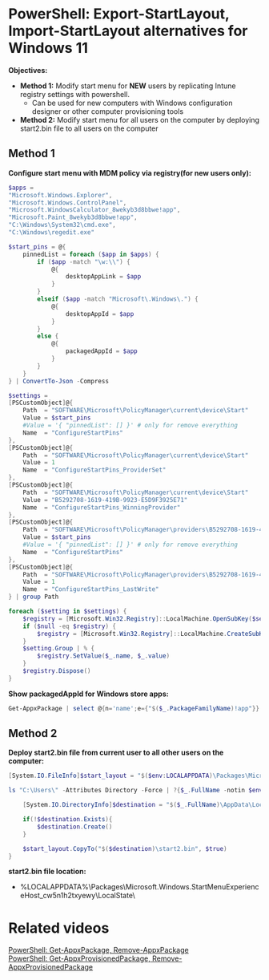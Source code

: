 # PowerShell: Export-StartLayout, Import-StartLayout alternatives for Windows 11

<b>Objectives:</b>

* <b>Method 1:</b> Modify start menu for <b>NEW</b> users by replicating Intune registry settings with powershell.
    * Can be used for new computers with Windows configuration designer or other computer provisioning tools
* <b>Method 2:</b> Modify start menu for all users on the computer by deploying start2.bin file to all users on the computer

## Method 1

<b>Configure start menu with MDM policy via registry(for new users only):</b>

```powershell
$apps = 
"Microsoft.Windows.Explorer",
"Microsoft.Windows.ControlPanel",
"Microsoft.WindowsCalculator_8wekyb3d8bbwe!app",
"Microsoft.Paint_8wekyb3d8bbwe!app",
"C:\Windows\System32\cmd.exe",
"C:\Windows\regedit.exe"

$start_pins = @{
    pinnedList = foreach ($app in $apps) {
        if ($app -match "\w:\\") {
            @{
                desktopAppLink = $app
            }
        }
        elseif ($app -match "Microsoft\.Windows\.") {
            @{
                desktopAppId = $app
            }
        }
        else {
            @{
                packagedAppId = $app
            }
        }
    }
} | ConvertTo-Json -Compress

$settings = 
[PSCustomObject]@{
    Path  = "SOFTWARE\Microsoft\PolicyManager\current\device\Start"
    Value = $start_pins
    #Value = '{ "pinnedList": [] }' # only for remove everything
    Name  = "ConfigureStartPins"
},
[PSCustomObject]@{
    Path  = "SOFTWARE\Microsoft\PolicyManager\current\device\Start"
    Value = 1
    Name  = "ConfigureStartPins_ProviderSet"
},
[PSCustomObject]@{
    Path  = "SOFTWARE\Microsoft\PolicyManager\current\device\Start"
    Value = "B5292708-1619-419B-9923-E5D9F3925E71"
    Name  = "ConfigureStartPins_WinningProvider"
},
[PSCustomObject]@{
    Path  = "SOFTWARE\Microsoft\PolicyManager\providers\B5292708-1619-419B-9923-E5D9F3925E71\default\Device\Start"
    Value = $start_pins
    #Value = '{ "pinnedList": [] }' # only for remove everything
    Name  = "ConfigureStartPins"
},
[PSCustomObject]@{
    Path  = "SOFTWARE\Microsoft\PolicyManager\providers\B5292708-1619-419B-9923-E5D9F3925E71\default\Device\Start"
    Value = 1
    Name  = "ConfigureStartPins_LastWrite"
} | group Path

foreach ($setting in $settings) {
    $registry = [Microsoft.Win32.Registry]::LocalMachine.OpenSubKey($setting.Name, $true)
    if ($null -eq $registry) {
        $registry = [Microsoft.Win32.Registry]::LocalMachine.CreateSubKey($setting.Name, $true)
    }
    $setting.Group | % {
        $registry.SetValue($_.name, $_.value)
    }
    $registry.Dispose()
}
```

<b>Show packagedAppId for Windows store apps:</b>

```powershell
Get-AppxPackage | select @{n='name';e={"$($_.PackageFamilyName)!app"}} | ?{$_.name -like "**"}
```

## Method 2

<b>Deploy start2.bin file from current user to all other users on the computer:</b>

```powershell
[System.IO.FileInfo]$start_layout = "$($env:LOCALAPPDATA)\Packages\Microsoft.Windows.StartMenuExperienceHost_cw5n1h2txyewy\LocalState\start2.bin"

ls "C:\Users\" -Attributes Directory -Force | ?{$_.FullName -notin $env:USERPROFILE, $env:PUBLIC -and $_.Name -notin "All Users", "Default User"} | %{

    [System.IO.DirectoryInfo]$destination = "$($_.FullName)\AppData\Local\Packages\Microsoft.Windows.StartMenuExperienceHost_cw5n1h2txyewy\LocalState"

    if(!$destination.Exists){
        $destination.Create()
    }

    $start_layout.CopyTo("$($destination)\start2.bin", $true)
}
```

<b>start2.bin file location:</b>

* %LOCALAPPDATA%\Packages\Microsoft.Windows.StartMenuExperienceHost_cw5n1h2txyewy\LocalState\


# Related videos

[PowerShell: Get-AppxPackage, Remove-AppxPackage]() <br />
[PowerShell: Get-AppxProvisionedPackage, Remove-AppxProvisionedPackage]()